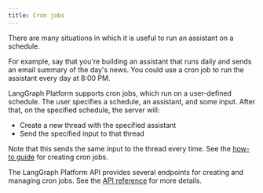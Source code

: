 ```yaml
---
title: Cron jobs
---
```

There are many situations in which it is useful to run an assistant on a schedule.

For example, say that you're building an assistant that runs daily and sends an email summary
of the day's news. You could use a cron job to run the assistant every day at 8:00 PM.

LangGraph Platform supports cron jobs, which run on a user-defined schedule. The user specifies a schedule, an assistant, and some input. After that, on the specified schedule, the server will:

* Create a new thread with the specified assistant
* Send the specified input to that thread

Note that this sends the same input to the thread every time. See the [how-to guide](../../cloud/how-tos/cron_jobs) for creating cron jobs.

The LangGraph Platform API provides several endpoints for creating and managing cron jobs. See the [API reference](https://langchain-ai.github.io/langgraph/cloud/reference/api/api_ref.html#tag/runscreate/POST/threads/{thread_id}/runs/crons) for more details.
